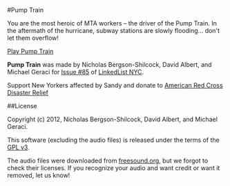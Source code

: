 #Pump Train

You are the most heroic of MTA workers &ndash; the driver of the Pump Train. In
the aftermath of the hurricane, subway stations are slowly flooding... don't
let them overflow!

[Play Pump Train](http://www.pumptrain.com)

**Pump Train** was made by Nicholas Bergson-Shilcock, David Albert, and
Michael Geraci for [Issue #85](http://www.linkedlistnyc.org/archive/issue_085.html) of [LinkedList NYC](http://www.linkedlistnyc.org).

Support New Yorkers affected by Sandy and donate to [American Red Cross Disaster Relief](https://www.redcross.org/donate/index.jsp?donateStep=2&itemId=prod10002)

##License

Copyright (c) 2012, Nicholas Bergson-Shilcock, David Albert, and Michael
Geraci.

This software (excluding the audio files) is released under the terms of the
[GPL v3](http://www.gnu.org/licenses/gpl.html).

The audio files were downloaded from [freesound.org](http://www.freesound.org/), but we forgot to check their licenses. If you recognize your audio and want credit or want it removed, let us know!
